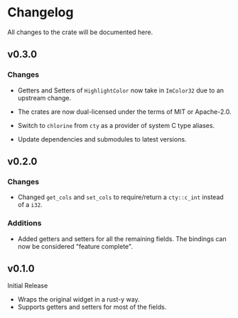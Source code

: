 # Changelog

All changes to the crate will be documented here.

## v0.3.0

### Changes

- Getters and Setters of `HighlightColor` now take in `ImColor32` due to an
  upstream change.

- The crates are now dual-licensed under the terms of MIT or Apache-2.0.

- Switch to `chlorine` from `cty` as a provider of system C type aliases.

- Update dependencies and submodules to latest versions.

## v0.2.0

### Changes

- Changed `get_cols` and `set_cols` to require/return a `cty::c_int` instead
  of a `i32`.

### Additions

- Added getters and setters for all the remaining fields.
  The bindings can now be considered "feature complete".

## v0.1.0

Initial Release

- Wraps the original widget in a rust-y way.
- Supports getters and setters for most of the fields.
